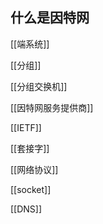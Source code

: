 ## 什么是因特网

[[端系统]]

[[分组]]

[[分组交换机]]

[[因特网服务提供商]]

[[IETF]]

[[套接字]]

[[网络协议]]

[[socket]]

[[DNS]]